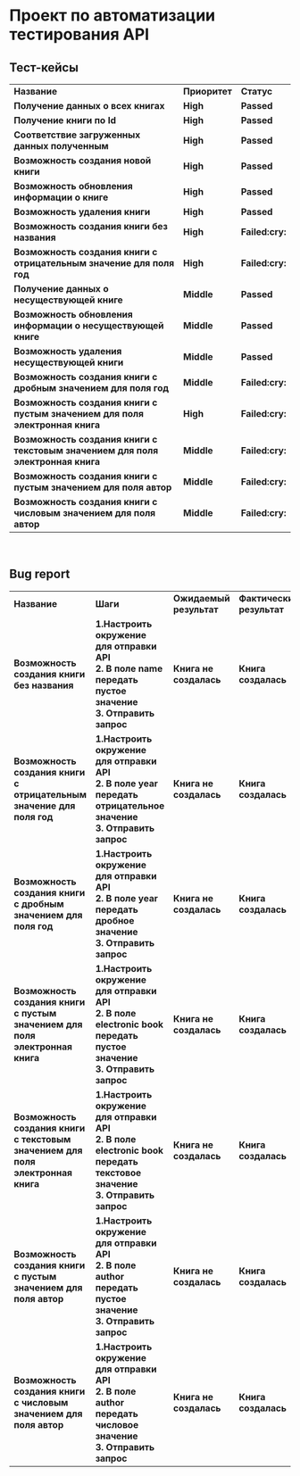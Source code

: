 # Проект по автоматизации тестирования API
## Тест-кейсы
<table width="100%" border='0'>
   <tr> 
    <td valign="middle"><strong>Название</strong></td><td valign="middle"><strong>Приоритет</strong></td><td valign="middle"><strong>Статус</strong></td></tr>
   <td valign="middle"><strong>Получение данных о всех книгах</strong></td><td valign="middle"><strong>High</strong></td><td valign="middle"><strong>Passed</strong></td></tr>
   <td valign="middle"><strong>Получение книги по Id</strong></td><td valign="middle"><strong>High</strong></td><td valign="middle"><strong>Passed</strong></td></tr>
<td valign="middle"><strong>Соответствие загруженных данных полученным</strong></td><td valign="middle"><strong>High</strong></td><td valign="middle"><strong>Passed</strong></td></tr>
<td valign="middle"><strong>Возможность создания новой книги</strong></td><td valign="middle"><strong>High</strong></td><td valign="middle"><strong>Passed</strong></td></tr>
<td valign="middle"><strong>Возможность обновления информации о книге</strong></td><td valign="middle"><strong>High</strong></td><td valign="middle"><strong>Passed</strong></td></tr>
<td valign="middle"><strong>Возможность удаления книги</strong></td><td valign="middle"><strong>High</strong></td><td valign="middle"><strong>Passed</strong></td></tr>
<td valign="middle"><strong>Возможность создания книги без названия</strong></td><td valign="middle"><strong>High</strong></td><td valign="middle"><strong>Failed:cry:</strong></td></tr>
<td valign="middle"><strong>Возможность создания книги с отрицательным значение для поля год</strong></td><td valign="middle"><strong>High</strong></td><td valign="middle"><strong>Failed:cry:</strong></td></tr>
<td valign="middle"><strong>Получение данных о несуществующей книге</strong></td><td valign="middle"><strong>Middle</strong></td><td valign="middle"><strong>Passed</strong></td></tr>
<td valign="middle"><strong>Возможность обновления информации о несуществующей книге</strong></td><td valign="middle"><strong>Middle</strong></td><td valign="middle"><strong>Passed</strong></td></tr>
<td valign="middle"><strong>Возможность удаления несуществующей книги</strong></td><td valign="middle"><strong>Middle</strong></td><td valign="middle"><strong>Passed</strong></td></tr>
<td valign="middle"><strong>Возможность создания книги с дробным значением для поля год</strong></td><td valign="middle"><strong>Middle</strong></td><td valign="middle"><strong>Failed:cry:</strong></td></tr>
<td valign="middle"><strong>Возможность создания книги с пустым значением для поля электронная книга</strong></td><td valign="middle"><strong>High</strong></td><td valign="middle"><strong>Failed:cry:</strong></td></tr>
<td valign="middle"><strong>Возможность создания книги с текстовым значением для поля электронная книга</strong></td><td valign="middle"><strong>Middle</strong></td><td valign="middle"><strong>Failed:cry:</strong></td></tr>
<td valign="middle"><strong>Возможность создания книги с пустым значением для поля автор</strong></td><td valign="middle"><strong>Middle</strong></td><td valign="middle"><strong>Failed:cry:</strong></td></tr>
<td valign="middle"><strong>Возможность создания книги с числовым значением для поля автор</strong></td><td valign="middle"><strong>Middle</strong></td><td valign="middle"><strong>Failed:cry:</strong></td></tr>
   </tr>
  </table>
  </br>

## Bug report
<table width="100%" border='0'>
   <tr> 
    <td valign="middle"><strong>Название</strong></td><td valign="middle"><strong>Шаги</strong></td><td valign="middle"><strong>Ожидаемый результат</strong></td><td valign="middle"><strong>Фактический результат</strong></td><td valign="middle"><strong>Критичность</strong></td></tr>
 <td valign="middle"><strong>Возможность создания книги без названия</strong></td><td valign="middle"><strong>1.Настроить окружение для отправки API<br>2. В поле name передать пустое значение<br>3. Отправить запрос</strong></td><td valign="middle"><strong>Книга не создалась</strong></td><td valign="middle"><strong>Книга создалась</strong></td><td valign="middle"><strong>High</strong></td></tr>
  <td valign="middle"><strong>Возможность создания книги с отрицательным значение для поля год</strong></td><td valign="middle"><strong>1.Настроить окружение для отправки API<br>2. В поле year передать отрицательное значение<br>3. Отправить запрос</strong></td><td valign="middle"><strong>Книга не создалась</strong></td><td valign="middle"><strong>Книга создалась</strong></td><td valign="middle"><strong>High</strong></td></tr>
    <td valign="middle"><strong>Возможность создания книги с дробным значением для поля год</strong></td><td valign="middle"><strong>1.Настроить окружение для отправки API<br>2. В поле year передать дробное значение<br>3. Отправить запрос</strong></td><td valign="middle"><strong>Книга не создалась</strong></td><td valign="middle"><strong>Книга создалась</strong></td><td valign="middle"><strong>Middle</strong></td></tr>
    <td valign="middle"><strong>Возможность создания книги с пустым значением для поля электронная книга</strong></td><td valign="middle"><strong>1.Настроить окружение для отправки API<br>2. В поле electronic book передать пустое значение<br>3. Отправить запрос</strong></td><td valign="middle"><strong>Книга не создалась</strong></td><td valign="middle"><strong>Книга создалась</strong></td><td valign="middle"><strong>High</strong></td></tr>
      <td valign="middle"><strong>Возможность создания книги с текстовым значением для поля электронная книга</strong></td><td valign="middle"><strong>1.Настроить окружение для отправки API<br>2. В поле electronic book передать текстовое значение<br>3. Отправить запрос</strong></td><td valign="middle"><strong>Книга не создалась</strong></td><td valign="middle"><strong>Книга создалась</strong></td><td valign="middle"><strong>Middle</strong></td></tr>
      <td valign="middle"><strong>Возможность создания книги с пустым значением для поля автор</strong></td><td valign="middle"><strong>1.Настроить окружение для отправки API<br>2. В поле author передать пустое значение<br>3. Отправить запрос</strong></td><td valign="middle"><strong>Книга не создалась</strong></td><td valign="middle"><strong>Книга создалась</strong></td><td valign="middle"><strong>Middle</strong></td></tr>
      <td valign="middle"><strong>Возможность создания книги с числовым значением для поля автор</strong></td><td valign="middle"><strong>1.Настроить окружение для отправки API<br>2. В поле author передать числовое значение<br>3. Отправить запрос</strong></td><td valign="middle"><strong>Книга не создалась</strong></td><td valign="middle"><strong>Книга создалась</strong></td><td valign="middle"><strong>Middle</strong></td></tr>
   </tr>
  </table>
  </br>
